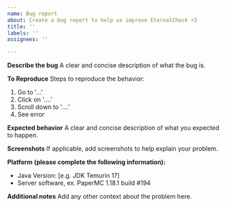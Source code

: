 ```yaml
---
name: Bug report
about: Create a bug report to help us improve EternalCheck <3
title: ''
labels: ''
assignees: ''

---
```


**Describe the bug**
A clear and concise description of what the bug is.

**To Reproduce**
Steps to reproduce the behavior:
1. Go to '...'
2. Click on '....'
3. Scroll down to '....'
4. See error

**Expected behavior**
A clear and concise description of what you expected to happen.

**Screenshots**
If applicable, add screenshots to help explain your problem.

**Platform (please complete the following information):**
 - Java Version: [e.g. JDK Temurin 17]
 - Server software, ex. PaperMC 1.18.1 build #194

**Additional notes**
Add any other context about the problem here.
